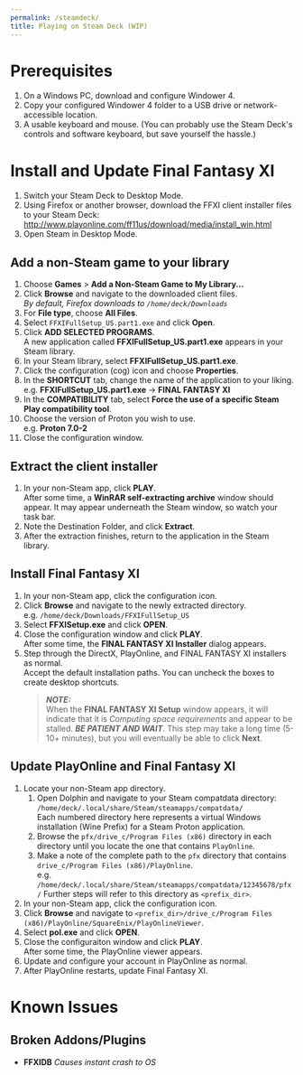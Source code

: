 ```yaml
---
permalink: /steamdeck/
title: Playing on Steam Deck (WIP)
---
```


# Prerequisites

1. On a Windows PC, download and configure Windower 4.
2. Copy your configured Windower 4 folder to a USB drive or network-accessible location.
3. A usable keyboard and mouse. (You can probably use the Steam Deck's controls and software keyboard, but save yourself the hassle.)

# Install and Update Final Fantasy XI

1. Switch your Steam Deck to Desktop Mode. 
2. Using Firefox or another browser, download the FFXI client installer files to your Steam Deck:
   http://www.playonline.com/ff11us/download/media/install_win.html
3. Open Steam in Desktop Mode.

## Add a non-Steam game to your library
1. Choose **Games** > **Add a Non-Steam Game to My Library...**
1. Click **Browse** and navigate to the downloaded client files.<br/>
   *By default, Firefox downloads to `/home/deck/Downloads`*
3. For **File type**, choose **All Files**.
4. Select `FFXIFullSetup_US.part1.exe` and click **Open**.
5. Click **ADD SELECTED PROGRAMS**.<br/>
   A new application called **FFXIFullSetup_US.part1.exe** appears in your Steam library.
5. In your Steam library, select **FFXIFullSetup_US.part1.exe**.
6. Click the configuration (cog) icon and choose **Properties**.
7. In the **SHORTCUT** tab, change the name of the application to your liking.<br/>
   e.g. **FFXIFullSetup_US.part1.exe** -> **FINAL FANTASY XI**
8. In the **COMPATIBILITY** tab, select **Force the use of a specific Steam Play compatibility tool**.
9. Choose the version of Proton you wish to use.<br/>
   e.g. **Proton 7.0-2**
10. Close the configuration window.

## Extract the client installer
1. In your non-Steam app, click **PLAY**.<br/>
    After some time, a **WinRAR self-extracting archive** window should appear. It may appear underneath the Steam window, so watch your task bar.
2. Note the Destination Folder, and click **Extract**.
3. After the extraction finishes, return to the application in the Steam library.

## Install Final Fantasy XI
1. In your non-Steam app, click the configuration icon.
2. Click **Browse** and navigate to the newly extracted directory.<br/>
    e.g. `/home/deck/Downloads/FFXIFullSetup_US`
3. Select **FFXISetup.exe** and click **OPEN**.
4. Close the configuration window and click **PLAY**.<br/>
   After some time, the **FINAL FANTASY XI Installer** dialog appears.
5. Step through the DirectX, PlayOnline, and FINAL FANTASY XI installers as normal.<br/>
   Accept the default installation paths. You can uncheck the boxes to create desktop shortcuts.
   > ***NOTE:*** <br>
   > When the **FINAL FANTASY XI Setup** window appears, it will indicate that it is *Computing space requirements* and appear to be stalled.
   > ***BE PATIENT AND WAIT***. This step may take a long time (5-10+ minutes), but you will eventually be able to click **Next**.

## Update PlayOnline and Final Fantasy XI
1. Locate your non-Steam app directory.
   1. Open Dolphin and navigate to your Steam compatdata directory:<br/>
      `/home/deck/.local/share/Steam/steamapps/compatdata/`<br/>
      Each numbered directory here represents a virtual Windows installation (Wine Prefix) for a Steam Proton application.
   2. Browse the `pfx/drive_c/Program Files (x86)` directory in each directory until you locate the one that contains `PlayOnline`.
   3. Make a note of the complete path to the `pfx` directory that contains `drive_c/Program Files (x86)/PlayOnline`.<br/>
      e.g. `/home/deck/.local/share/Steam/steamapps/compatdata/12345678/pfx/`
   Further steps will refer to this directory as `<prefix_dir>`.
2. In your non-Steam app, click the configuration icon.
3. Click **Browse** and navigate to `<prefix_dir>/drive_c/Program Files (x86)/PlayOnline/SquareEnix/PlayOnlineViewer`.
4. Select **pol.exe** and click **OPEN**.
5. Close the configuraiton window and click **PLAY**.<br/>
   After some time, the PlayOnline viewer appears.
6. Update and configure your account in PlayOnline as normal.
7. After PlayOnline restarts, update Final Fantasy XI.

# Known Issues

## Broken Addons/Plugins
- **FFXIDB** *Causes instant crash to OS*
